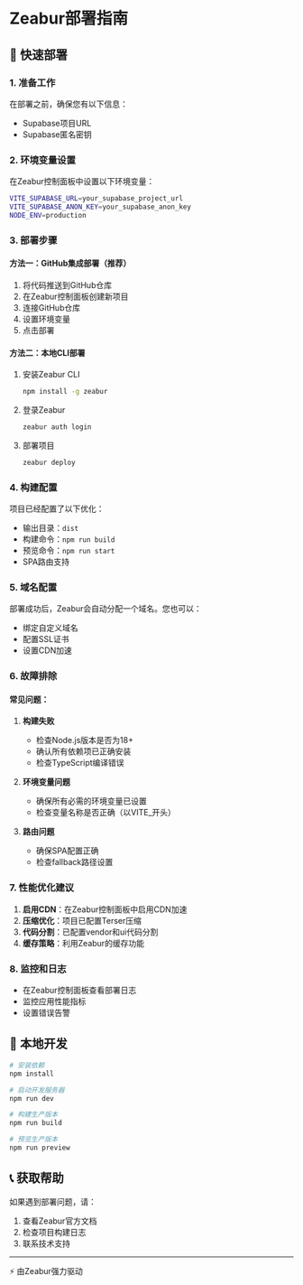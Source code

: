 # Zeabur部署指南

## 🚀 快速部署

### 1. 准备工作

在部署之前，确保您有以下信息：
- Supabase项目URL
- Supabase匿名密钥

### 2. 环境变量设置

在Zeabur控制面板中设置以下环境变量：

```bash
VITE_SUPABASE_URL=your_supabase_project_url
VITE_SUPABASE_ANON_KEY=your_supabase_anon_key
NODE_ENV=production
```

### 3. 部署步骤

#### 方法一：GitHub集成部署（推荐）
1. 将代码推送到GitHub仓库
2. 在Zeabur控制面板创建新项目
3. 连接GitHub仓库
4. 设置环境变量
5. 点击部署

#### 方法二：本地CLI部署
1. 安装Zeabur CLI
   ```bash
   npm install -g zeabur
   ```
2. 登录Zeabur
   ```bash
   zeabur auth login
   ```
3. 部署项目
   ```bash
   zeabur deploy
   ```

### 4. 构建配置

项目已经配置了以下优化：
- 输出目录：`dist`
- 构建命令：`npm run build`
- 预览命令：`npm run start`
- SPA路由支持

### 5. 域名配置

部署成功后，Zeabur会自动分配一个域名。您也可以：
- 绑定自定义域名
- 配置SSL证书
- 设置CDN加速

### 6. 故障排除

#### 常见问题：
1. **构建失败**
   - 检查Node.js版本是否为18+
   - 确认所有依赖项已正确安装
   - 检查TypeScript编译错误

2. **环境变量问题**
   - 确保所有必需的环境变量已设置
   - 检查变量名称是否正确（以VITE_开头）

3. **路由问题**
   - 确保SPA配置正确
   - 检查fallback路径设置

### 7. 性能优化建议

1. **启用CDN**：在Zeabur控制面板中启用CDN加速
2. **压缩优化**：项目已配置Terser压缩
3. **代码分割**：已配置vendor和ui代码分割
4. **缓存策略**：利用Zeabur的缓存功能

### 8. 监控和日志

- 在Zeabur控制面板查看部署日志
- 监控应用性能指标
- 设置错误告警

## 🔧 本地开发

```bash
# 安装依赖
npm install

# 启动开发服务器
npm run dev

# 构建生产版本
npm run build

# 预览生产版本
npm run preview
```

## 📞 获取帮助

如果遇到部署问题，请：
1. 查看Zeabur官方文档
2. 检查项目构建日志
3. 联系技术支持

---
⚡ 由Zeabur强力驱动 